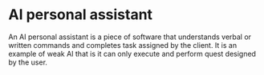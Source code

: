 # AI personal assistant
 An AI personal assistant is a piece of software that understands verbal or written commands and completes task assigned by the client. It is an example of weak AI that is it can only execute and perform quest designed by the user.
